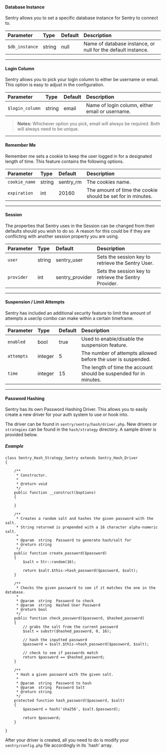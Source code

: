 #### Database Instance

Sentry allows you to set a specific database instance for Sentry to connect to.

Parameter                    | Type            | Default         | Description
:--------------------------- | :-------------- | :-------------- | :--------------
`$db_instance`               | string          | null            | Name of database instance, or null for the default instance.

----------

#### Login Column

Sentry allows you to pick your login column to either be username or email. This
option is easy to adjust in the configuration.

Parameter                    | Type            | Default         | Description
:--------------------------- | :-------------- | :-------------- | :--------------
`$login_column`              | string          | email           | Name of login column, either email or username.

> **Notes:** Whichever option you pick, email will always be required. Both will always need to be unique.

----------

#### Remember Me

Remember me sets a cookie to keep the user logged in for a designated length of
time. This feature contains the following options.

Parameter                    | Type            | Default         | Description
:--------------------------- | :-------------- | :-------------- | :--------------
`cookie_name`                | string          | sentry_rm       | The cookies name.
`expiration`                 | int             | 20160           | The amount of time the cookie should be set for in minutes.

----------

#### Session

The properties that Sentry uses in the Session can be changed from their defaults
should you wish to do so. A reason for this could be if they are conflicting with
another session property you are using.

Parameter                    | Type            | Default         | Description
:--------------------------- | :-------------- | :-------------- | :--------------
`user`                       | string          | sentry_user     | Sets the session key to retrieve the Sentry User.
`provider`                   | int             | sentry_provider | Sets the session key to retrieve the Sentry Provider.

----------

#### Suspension / Limit Attempts

Sentry has included an additional security feature to limit the amount of attempts
a user/ip combo can make within a certain timeframe.

Parameter                    | Type            | Default         | Description
:--------------------------- | :-------------- | :-------------- | :--------------
`enabled`                    | bool            | true            | Used to enable/disable the suspension feature.
`attempts`                   | integer         | 5               | The number of attempts allowed before the user is suspended.
`time`                       | integer         | 15              | The length of time the account should be suspended for in minutes.

----------

#### Password Hashing

Sentry has its own Password Hashing Driver.  This allows you to easily create a new driver for your auth system to use or hook into.

The driver can be found in `sentry/sentry/hash/driver.php`. New drivers or `strategies` can be found in the `hash/strategy` directory.  A sample driver is provided below.

##### Example

	class Sentry_Hash_Strategy_Sentry extends Sentry_Hash_Driver
	{

		/**
		 * Constructor.
		 *
		 * @return void
		 */
		public function __construct($options)
		{

		}

		/**
		 * Creates a random salt and hashes the given password with the salt.
		 * String returned is prepended with a 16 character alpha-numeric salt.
		 *
		 * @param  string  Password to generate hash/salt for
		 * @return string
		 */
		public function create_password($password)
		{
			$salt = Str::random(16);

			return $salt.$this->hash_password($password, $salt);
		}

		/**
		 * Checks the given password to see if it matches the one in the database.
		 *
		 * @param  string  Password to check
		 * @param  string  Hashed User Password
		 * @return bool
		 */
		public function check_password($password, $hashed_password)
		{
			// grabs the salt from the current password
			$salt = substr($hashed_password, 0, 16);

			// hash the inputted password
			$password = $salt.$this->hash_password($password, $salt);

			// check to see if passwords match
			return $password == $hashed_password;
		}

		/**
		 * Hash a given password with the given salt.
		 *
		 * @param  string  Password to hash
		 * @param  string  Password Salt
		 * @return string
		 */
		protected function hash_password($password, $salt)
		{
			$password = hash('sha256', $salt.$password);

			return $password;
		}

	}

After your driver is created, all you need to do is modify your `sentry/config.php`
file accordingly in its `hash' array.
